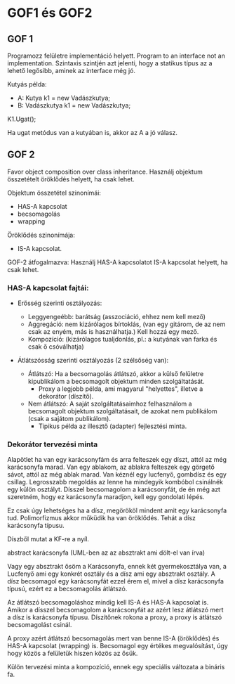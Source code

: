 # GOF1 és GOF2

## GOF 1
Programozz felületre implementáció helyett. Program to an interface not an implementation. Szintaxis szintjén azt jelenti, hogy a statikus típus az a lehető legősibb, aminek az interface még jó. 

Kutyás példa:
- A: Kutya k1 = new Vadászkutya;
- B: Vadászkutya k1 = new Vadászkutya;

K1.Ugat();

Ha ugat metódus van a kutyában is, akkor az A a jó válasz.

## GOF 2
Favor object composition over class inheritance. Használj objektum összetételt öröklődés helyett, ha csak lehet.

Objektum összetétel szinonímái: 
- HAS-A kapcsolat
- becsomagolás 
- wrapping

Öröklődés szinonímája:
- IS-A kapcsolat.

GOF-2 átfogalmazva: Használj HAS-A kapcsolatot IS-A kapcsolat helyett, ha csak lehet.

###  HAS-A kapcsolat fajtái:
- Erősség szerinti osztályozás:
    - Leggyengeébb: barátság (asszociáció, ehhez nem kell mező)
    - Aggregáció: nem kizárólagos bírtoklás, (van egy gitárom, de az nem csak az enyém, más is használhatja.) Kell hozzá egy mező.
    - Kompozíció: (kizárólagos tualjdonlás, pl.: a kutyának van farka és csak ő csóválhatja)

- Átlátszósság szerinti osztályozás (2 szélsőség van):
    - Átlátszó: Ha a becsomagolás átlátszó, akkor a külső felületre kipublikálom a becsomagolt objektum minden szolgáltatását.
        - Proxy a legjobb példa, ami magyarul "helyettes", illetve a dekorátor (díszítő).
    - Nem átlátszó: A saját szolgáltatásaimhoz felhasználom a becsomagolt objektum szolgáltatásait, de azokat nem publikálom (csak a sajátom publikálom).
        - Tipikus példa az illesztő (adapter) fejlesztési minta.

###  Dekorátor tervezési minta

Alapötlet ha van egy karácsonyfám és arra felteszek egy díszt, attól az még karácsonyfa marad. Van egy ablakom, az ablakra felteszek egy görgető sávot, attól az még ablak marad. Van kéznél egy lucfenyő, gombdísz és egy csillag. Legrosszabb megoldás az lenne ha mindegyik kombóbol csinálnék egy külön osztályt.
Dísszel becsomagolom a karácsonyfát, de én még azt szeretném, hogy ez karácsonyfa maradjon, kell egy gondolati lépés. 

Ez csak úgy lehetséges ha a dísz, megörököl mindent amit egy karácsonyfa tud. Polimorfizmus akkor műküdik ha van öröklődés. Tehát a dísz karácsonyfa típusu.

Díszből mutat a KF-re a nyíl.

abstract karácsonyfa (UML-ben az az absztrakt ami dölt-el van írva)

Vagy egy absztrakt ősöm a Karácsonyfa, ennek két gyermekosztálya van, a Lucfenyő ami egy konkrét osztály és a dísz ami egy absztrakt osztály. A dísz becsomagol egy karácsonyfát ezzel érem el, mivel a dísz karácsonyfa típusú, ezért ez a becsomagolás átlátszó.

Az átlátszó becsomagoláshoz mindig kell IS-A és HAS-A kapcsolat is. Amikor a dísszel becsomagolom a karácsonyfát az azért lesz átlátszó mert a dísz is karácsonyfa típusu. Díszítőnek rokona a proxy, a proxy is átlátszó becsomagolást csinál.

A proxy azért átlátszó becsomagolás mert van benne IS-A (öröklődés) és HAS-A kapcsolat (wrapping) is. Becsomagol egy értékes megvalósítást, úgy hogy közös a felületük hiszen közös az ősük.

Külön tervezési minta a kompozíció, ennek egy speciális változata a bináris fa.
